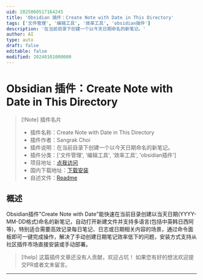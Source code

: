 ```yaml
---
uid: 2025060517164245
title: 'Obsidian 插件：Create Note with Date in This Directory'
tags: ['文件管理', '编辑工具', '效率工具', 'obsidian插件']
description: '在当前目录下创建一个以今天日期命名的新笔记。'
author: AI
type: auto
draft: false
editable: false
modified: 20240101000000
---
```


# Obsidian 插件：Create Note with Date in This Directory

> [!Note] 插件名片
> - 插件名称：Create Note with Date in This Directory
> - 插件作者：Sangrak Choi
> - 插件说明：在当前目录下创建一个以今天日期命名的新笔记。
> - 插件分类：['文件管理', '编辑工具', '效率工具', 'obsidian插件']
> - 项目地址：[点我访问](https://github.com/kargnas/obsidian-create-note-with-date)
> - 国内下载地址：[下载安装](https://pkmer.cn/products/plugin/pluginMarket/?create-note-with-date)
> - 自述文件：[Readme](https://ghproxy.net/https://raw.githubusercontent.com/kargnas/obsidian-create-note-with-date/main/README.md)



## 概述

Obsidian插件"Create Note with Date"能快速在当前目录创建以当天日期(YYYY-MM-DD格式)命名的新笔记，自动打开新建文件并支持多语言(包括中英韩日西阿等)，特别适合需要高效记录每日笔记、日志或日期相关内容的场景，通过命令面板即可一键完成操作，解决了手动创建日期笔记效率低下的问题，安装方式支持从社区插件市场直接安装或手动部署。


> [!help] 
> 这篇插件文章还没有人贡献，欢迎占坑！
> 如果您有好的想法欢迎提交PR或者文末留言。
> 

---




